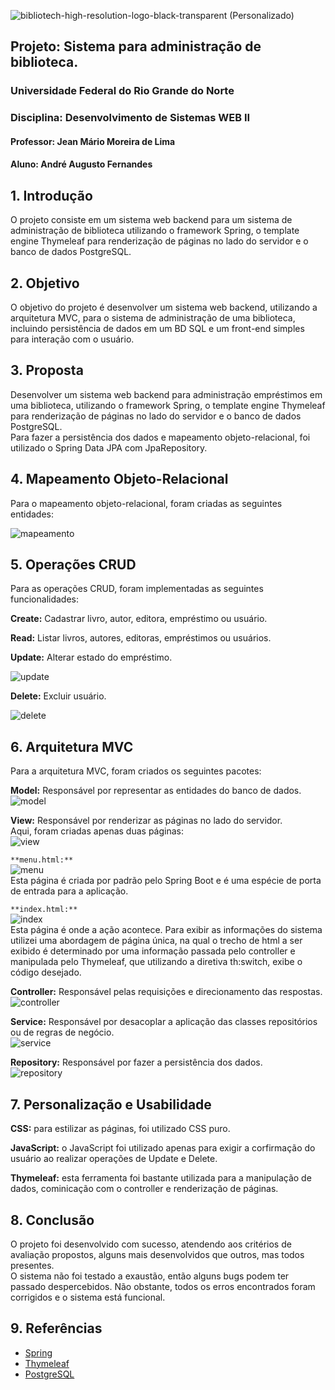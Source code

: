 ![bibliotech-high-resolution-logo-black-transparent (Personalizado)](https://github.com/andrefernandeslp1/biblioteca-web2/assets/92834067/d0469176-ffd6-47ac-8a5c-cd8fab00e17a)
## Projeto: Sistema para administração de biblioteca.

### Universidade Federal do Rio Grande do Norte

### Disciplina: Desenvolvimento de Sistemas WEB II

#### Professor: Jean Mário Moreira de Lima

#### Aluno: André Augusto Fernandes

## 1. Introdução

O projeto consiste em um sistema web backend para um sistema de administração de biblioteca utilizando o framework Spring, o template engine Thymeleaf para renderização de páginas no lado do servidor e o banco de dados PostgreSQL.

## 2. Objetivo

O objetivo do projeto é desenvolver um sistema web backend, utilizando a arquitetura MVC, para o sistema de administração de uma biblioteca, incluindo persistência de dados em um BD SQL e um front-end simples para interação com o usuário.

## 3. Proposta

Desenvolver um sistema web backend para administração empréstimos em uma biblioteca, utilizando o framework Spring, o template engine Thymeleaf para renderização de páginas no lado do servidor e o banco de dados PostgreSQL.  
Para fazer a persistência dos dados e mapeamento objeto-relacional, foi utilizado o Spring Data JPA com JpaRepository.  

## 4. Mapeamento Objeto-Relacional

Para o mapeamento objeto-relacional, foram criadas as seguintes entidades:  

![mapeamento](https://raw.githubusercontent.com/andrefernandeslp1/biblioteca-web2/main/src/main/resources/static/imgs/mapeamento-bd.PNG)  

## 5. Operações CRUD

Para as operações CRUD, foram implementadas as seguintes funcionalidades:  

**Create:** Cadastrar livro, autor, editora, empréstimo ou usuário.  

**Read:** Listar livros, autores, editoras, empréstimos ou usuários.  

**Update:** Alterar estado do empréstimo.  

![update](https://raw.githubusercontent.com/andrefernandeslp1/biblioteca-web2/main/src/main/resources/static/imgs/Screen%20Shot%202024-04-08%20at%2001.51.12-fullpage.png)  

**Delete:** Excluir usuário.  

![delete](https://raw.githubusercontent.com/andrefernandeslp1/biblioteca-web2/main/src/main/resources/static/imgs/Screen%20Shot%202024-04-08%20at%2001.51.31-fullpage.png)  

## 6. Arquitetura MVC

Para a arquitetura MVC, foram criados os seguintes pacotes:  

**Model:** Responsável por representar as entidades do banco de dados.  
![model](https://raw.githubusercontent.com/andrefernandeslp1/biblioteca-web2/main/src/main/resources/static/imgs/model.PNG)  

**View:** Responsável por renderizar as páginas no lado do servidor.  
Aqui, foram criadas apenas duas páginas:  
![view](https://raw.githubusercontent.com/andrefernandeslp1/biblioteca-web2/main/src/main/resources/static/imgs/html.PNG)  

`**menu.html:**`  
![menu](https://raw.githubusercontent.com/andrefernandeslp1/biblioteca-web2/main/src/main/resources/static/imgs/Screen%20Shot%202024-04-08%20at%2001.51.51-fullpage.png)  
Esta página é criada por padrão pelo Spring Boot e é uma espécie de porta de entrada para a aplicação.  

`**index.html:**`  
![index](https://raw.githubusercontent.com/andrefernandeslp1/biblioteca-web2/main/src/main/resources/static/imgs/Screen%20Shot%202024-04-08%20at%2001.48.43-fullpage.png)  
Esta página é onde a ação acontece. Para exibir as informações do sistema utilizei uma abordagem de página única, na qual o trecho de html a ser exibido é determinado por uma informação passada pelo controller e manipulada pelo Thymeleaf, que utilizando a diretiva th:switch, exibe o código desejado.  

**Controller:** Responsável pelas requisições e direcionamento das respostas.  
![controller](https://raw.githubusercontent.com/andrefernandeslp1/biblioteca-web2/main/src/main/resources/static/imgs/controller.PNG)  

**Service:** Responsável por desacoplar a aplicação das classes repositórios ou de regras de negócio.  
![service](https://raw.githubusercontent.com/andrefernandeslp1/biblioteca-web2/main/src/main/resources/static/imgs/service.PNG)  

**Repository:** Responsável por fazer a persistência dos dados.  
![repository](https://raw.githubusercontent.com/andrefernandeslp1/biblioteca-web2/main/src/main/resources/static/imgs/repository.PNG)  

## 7. Personalização e Usabilidade

**CSS:** para estilizar as páginas, foi utilizado CSS puro.  

**JavaScript:** o JavaScript foi utilizado apenas para exigir a corfirmação do usuário ao realizar operações de Update e Delete.  

**Thymeleaf:** esta ferramenta foi bastante utilizada para a manipulação de dados, cominicação com o controller e renderização de páginas.  

## 8. Conclusão

O projeto foi desenvolvido com sucesso, atendendo aos critérios de avaliação propostos, alguns mais desenvolvidos que outros, mas todos presentes.  
O sistema não foi testado a exaustão, então alguns bugs podem ter passado despercebidos.
Não obstante, todos os erros encontrados foram corrigidos e o sistema está funcional.  

## 9. Referências

- [Spring](https://spring.io/)  
- [Thymeleaf](https://www.thymeleaf.org/)  
- [PostgreSQL](https://www.postgresql.org/)  

